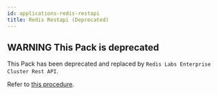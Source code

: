 ```yaml
---
id: applications-redis-restapi
title: Redis Restapi (Deprecated)
---
```


## **WARNING** This Pack is deprecated

This Pack has been deprecated and replaced by `Redis Labs Enterprise Cluster Rest API`. 

Refer to [this procedure](applications-redis-rlec-restapi.md).